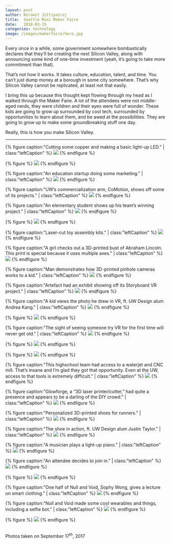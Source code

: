 ```yaml
---
layout: post
author: Nirawit Jittipairoj
title:  Seattle Mini Maker Faire
date:   2018-03-15
categories: technology
image: /images/makerfaire/hero.jpg
---
```


Every once in a while, some government somewhere bombastically declares that they’ll be creating the next Silicon Valley, along with announcing some kind of one-time investment (yeah, it’s going to take more commitment than that).

That’s not how it works. It takes culture, education, talent, and time. You can’t just dump money at a borough in some city somewhere. That’s why Silicon Valley cannot be replicated, at least not that easily.

I bring this up because this thought kept flowing through my head as I walked through the Maker Faire. A lot of the attendees were not middle-aged nerds, they were children and their eyes were full of wonder. These kids are going to grow up surrounded by cool tech, surrounded by opportunities to learn about them, and be awed at the possibilities. They are going to grow up to make some groundbreaking stuff one day. 

Really, this is how you make Silicon Valley.

****

{% figure caption:"Cutting some copper and making a  basic light-up LED." | class:"leftCaption" %}
![](/images/makerfaire/1.jpg)
{% endfigure %}

{% figure %}
![](/images/makerfaire/2.jpg)
{% endfigure %}

{% figure caption:"An education startup doing some marketing." | class:"leftCaption" %}
![](/images/makerfaire/3.jpg)
{% endfigure %}

{% figure caption:"UW’s commercialization arm, CoMotion, shows off some of its projects." | class:"leftCaption" %}
![](/images/makerfaire/4.jpg)
{% endfigure %}

{% figure caption:"An elementary student shows up his team’s winning project." | class:"leftCaption" %}
![](/images/makerfaire/5.jpg)
{% endfigure %}

{% figure %}
![](/images/makerfaire/6.jpg)
{% endfigure %}

{% figure caption:"Laser-cut toy assembly kits." | class:"leftCaption" %}
![](/images/makerfaire/7.jpg)
{% endfigure %}

{% figure caption:"A girl checks out a 3D-printed bust of Abraham Lincoln. This print is special because it uses multiple axes." | class:"leftCaption" %}
![](/images/makerfaire/8.jpg)
{% endfigure %}

{% figure caption:"Man demonstrates how 3D-printed pinhole cameras works to a kid." | class:"leftCaption" %}
![](/images/makerfaire/9.jpg)
{% endfigure %}

{% figure caption:"Artefact had an exhibit showing off its Storyboard VR project." | class:"leftCaption" %}
![](/images/makerfaire/10.jpg)
{% endfigure %}

{% figure caption:"A kid views the photo he drew in VR, ft. UW Design alum Andrea Kang." | class:"leftCaption" %}
![](/images/makerfaire/11.jpg)
{% endfigure %}

{% figure %}
![](/images/makerfaire/12.jpg)
{% endfigure %}

{% figure caption:"The sight of seeing someone try VR for the first time will never get old." | class:"leftCaption" %}
![](/images/makerfaire/13.jpg)
{% endfigure %}

{% figure %}
![](/images/makerfaire/14.jpg)
{% endfigure %}

{% figure %}
![](/images/makerfaire/15.jpg)
{% endfigure %}

{% figure caption:"This highschool team had access to a waterjet and CNC mill. That’s insane and I’m glad they got that opportunity. Even at the UW, access to that tools is extremely difficult." | class:"leftCaption" %}
![](/images/makerfaire/16.jpg)
{% endfigure %}

{% figure caption:"Glowforge, a “3D laser printer/cutter,” had quite a presence and appears to be a darling of the DIY crowd." | class:"leftCaption" %}
![](/images/makerfaire/17.jpg)
{% endfigure %}

{% figure caption:"Personalized 3D-printed shoes for runners." | class:"leftCaption" %}
![](/images/makerfaire/18.jpg)
{% endfigure %}

{% figure caption:"The shoe in action, ft. UW Design alum Justin Taylor." | class:"leftCaption" %}
![](/images/makerfaire/19.jpg)
{% endfigure %}

{% figure caption:"A musician plays a light-up piano." | class:"leftCaption" %}
![](/images/makerfaire/20.jpg)
{% endfigure %}

{% figure caption:"An attendee decides to join in." | class:"leftCaption" %}
![](/images/makerfaire/21.jpg)
{% endfigure %}

{% figure %}
![](/images/makerfaire/l-2.jpg)
{% endfigure %}

{% figure caption:"One half of Null and Void, Sophy Wong, gives a lecture on smart clothing." | class:"leftCaption" %}
![](/images/makerfaire/l-3.jpg)
{% endfigure %}

{% figure caption:"Null and Void made some cool wearables and things, including a selfie bot." | class:"leftCaption" %}
![](/images/makerfaire/l-1.jpg)
{% endfigure %}

{% figure %}
![](/images/makerfaire/l.jpg)
{% endfigure %}

<br><span class="black-60">Photos taken on September 17<sup>th</sup>, 2017</span>
